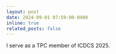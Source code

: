 ```yaml
---
layout: post
date: 2024-09-01 07:59:00-0400
inline: true
related_posts: false
---
```

I serve as a TPC member of ICDCS 2025.